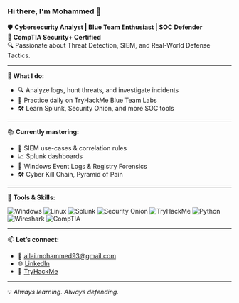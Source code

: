 ### Hi there, I'm Mohammed 👋

🛡️ **Cybersecurity Analyst | Blue Team Enthusiast | SOC Defender**  
🎯 **CompTIA Security+ Certified**  
🔍 Passionate about Threat Detection, SIEM, and Real-World Defense Tactics.

---

💼 **What I do:**
- 🔍 Analyze logs, hunt threats, and investigate incidents
- 🧠 Practice daily on TryHackMe Blue Team Labs
- 🛠️ Learn Splunk, Security Onion, and more SOC tools

---

📚 **Currently mastering:**
- 🧩 SIEM use-cases & correlation rules
- 📈 Splunk dashboards
- 🧰 Windows Event Logs & Registry Forensics
- 🛠️ Cyber Kill Chain, Pyramid of Pain

---

🧰 **Tools & Skills:**

![Windows](https://img.shields.io/badge/Windows-blue?style=flat&logo=windows)
![Linux](https://img.shields.io/badge/Linux-black?style=flat&logo=linux)
![Splunk](https://img.shields.io/badge/Splunk-000000?style=flat&logo=splunk)
![Security Onion](https://img.shields.io/badge/Security%20Onion-purple?style=flat)
![TryHackMe](https://img.shields.io/badge/TryHackMe-red?style=flat&logo=tryhackme)
![Python](https://img.shields.io/badge/Python-3776AB?style=flat&logo=python)
![Wireshark](https://img.shields.io/badge/Wireshark-006cfa?style=flat&logo=wireshark)
![CompTIA](https://img.shields.io/badge/CompTIA%20Security%2B-E61F2D?style=flat)

---

📫 **Let’s connect:**
- 📧 allai.mohammed93@gmail.com
- 🌐 [LinkedIn](https://www.linkedin.com/in/moeallai/)
- 🧪 [TryHackMe](https://tryhackme.com/p/mr.moeallai)

---

💡 *Always learning. Always defending.*
